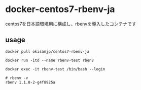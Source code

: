 # docker-centos7-rbenv-ja

centos7を日本語環境用に構成し、rbenvを導入したコンテナです

## usage

```
docker pull okisanjp/centos7-rbenv-ja
```

```
docker run -itd --name rbenv-test rbenv
```

```
docker exec -it rbenv-test /bin/bash --login
```

```
# rbenv -v
rbenv 1.1.0-2-g4f8925a
```

